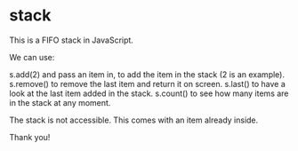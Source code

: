 # stack
This is a FIFO stack in JavaScript.

We can use:

s.add(2) and pass an item in, to add the item in the stack (2 is an example).
s.remove() to remove the last item and return it on screen.
s.last() to have a look at the last item added in the stack.
s.count() to see how many items are in the stack at any moment.

The stack is not accessible. 
This comes with an item already inside. 

Thank you!
